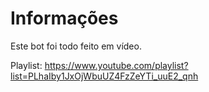 # Informações
Este bot foi todo feito em vídeo.

Playlist: https://www.youtube.com/playlist?list=PLhaIby1JxOjWbuUZ4FzZeYTi_uuE2_qnh
